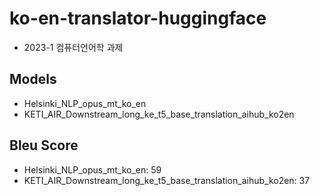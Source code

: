 # ko-en-translator-huggingface
- 2023-1 컴퓨터언어학 과제

## Models
- Helsinki_NLP_opus_mt_ko_en
- KETI_AIR_Downstream_long_ke_t5_base_translation_aihub_ko2en

## Bleu Score
- Helsinki_NLP_opus_mt_ko_en: 59
- KETI_AIR_Downstream_long_ke_t5_base_translation_aihub_ko2en: 37
